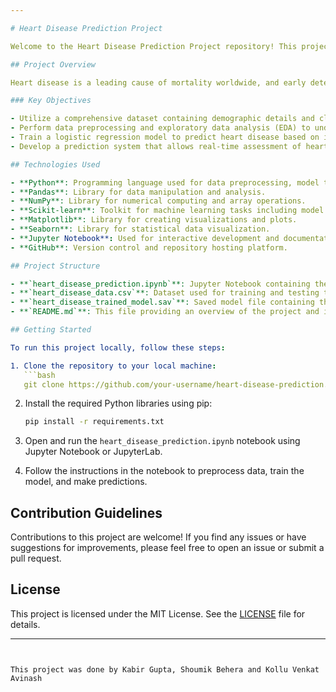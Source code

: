 ```yaml
---

# Heart Disease Prediction Project

Welcome to the Heart Disease Prediction Project repository! This project aims to develop a machine learning model to predict the likelihood of heart disease based on various demographic and clinical attributes.

## Project Overview

Heart disease is a leading cause of mortality worldwide, and early detection plays a crucial role in improving patient outcomes. This project leverages machine learning techniques to build a predictive model that can assist healthcare professionals in identifying individuals at risk of heart disease.

### Key Objectives

- Utilize a comprehensive dataset containing demographic details and clinical parameters.
- Perform data preprocessing and exploratory data analysis (EDA) to understand the dataset.
- Train a logistic regression model to predict heart disease based on input features.
- Develop a prediction system that allows real-time assessment of heart disease risk.

## Technologies Used

- **Python**: Programming language used for data preprocessing, model training, and implementation.
- **Pandas**: Library for data manipulation and analysis.
- **NumPy**: Library for numerical computing and array operations.
- **Scikit-learn**: Toolkit for machine learning tasks including model training and evaluation.
- **Matplotlib**: Library for creating visualizations and plots.
- **Seaborn**: Library for statistical data visualization.
- **Jupyter Notebook**: Used for interactive development and documentation of the project.
- **GitHub**: Version control and repository hosting platform.

## Project Structure

- **`heart_disease_prediction.ipynb`**: Jupyter Notebook containing the complete project code with detailed explanations.
- **`heart_disease_data.csv`**: Dataset used for training and testing the model.
- **`heart_disease_trained_model.sav`**: Saved model file containing the trained logistic regression model.
- **`README.md`**: This file providing an overview of the project and instructions for usage.

## Getting Started

To run this project locally, follow these steps:

1. Clone the repository to your local machine:
   ```bash
   git clone https://github.com/your-username/heart-disease-prediction.git
   ```

2. Install the required Python libraries using pip:
   ```bash
   pip install -r requirements.txt
   ```

3. Open and run the `heart_disease_prediction.ipynb` notebook using Jupyter Notebook or JupyterLab.

4. Follow the instructions in the notebook to preprocess data, train the model, and make predictions.

## Contribution Guidelines

Contributions to this project are welcome! If you find any issues or have suggestions for improvements, please feel free to open an issue or submit a pull request.

## License

This project is licensed under the MIT License. See the [LICENSE](LICENSE) file for details.

---
```


This project was done by Kabir Gupta, Shoumik Behera and Kollu Venkat Avinash 
